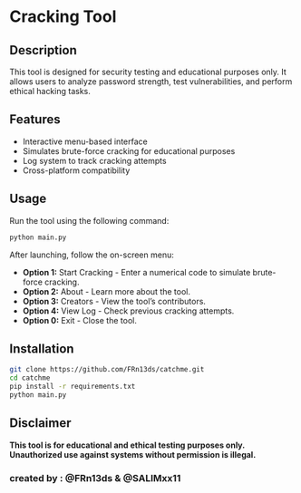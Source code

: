# Cracking Tool

## Description
This tool is designed for security testing and educational purposes only. It allows users to analyze password strength, test vulnerabilities, and perform ethical hacking tasks.

## Features
- Interactive menu-based interface
- Simulates brute-force cracking for educational purposes
- Log system to track cracking attempts
- Cross-platform compatibility

## Usage
Run the tool using the following command:
```bash
python main.py
```
After launching, follow the on-screen menu:
- **Option 1:** Start Cracking - Enter a numerical code to simulate brute-force cracking.
- **Option 2:** About - Learn more about the tool.
- **Option 3:** Creators - View the tool’s contributors.
- **Option 4:** View Log - Check previous cracking attempts.
- **Option 0:** Exit - Close the tool.

## Installation
```bash
git clone https://github.com/FRn13ds/catchme.git
cd catchme
pip install -r requirements.txt
python main.py
```

## Disclaimer
**This tool is for educational and ethical testing purposes only. Unauthorized use against systems without permission is illegal.**
### created by : @FRn13ds & @SALIMxx11
